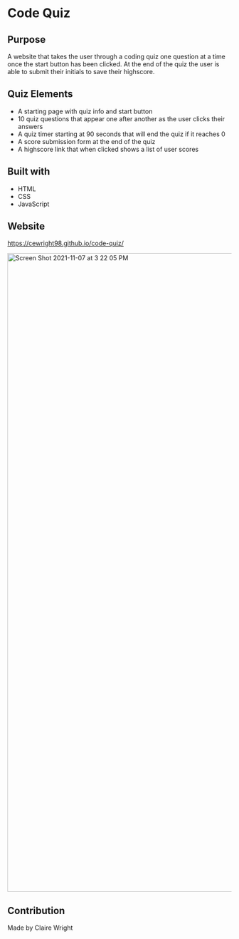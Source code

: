 # Code Quiz

## Purpose
A website that takes the user through a coding quiz one question at a time once the start button has been clicked. At the end of the quiz the user is able to submit their initials to save their highscore.

## Quiz Elements
* A starting page with quiz info and start button
* 10 quiz questions that appear one after another as the user clicks their answers
* A quiz timer starting at 90 seconds that will end the quiz if it reaches 0
* A score submission form at the end of the quiz 
* A highscore link that when clicked shows a list of user scores

## Built with
* HTML
* CSS
* JavaScript

## Website
https://cewright98.github.io/code-quiz/

<img width="1433" alt="Screen Shot 2021-11-07 at 3 22 05 PM" src="https://user-images.githubusercontent.com/90212939/140660777-794014e8-487f-4f3b-8618-15cc7aa547c6.png">


## Contribution
Made by Claire Wright
